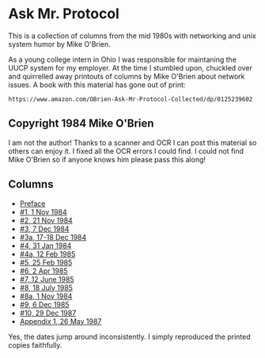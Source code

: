 # Ask Mr. Protocol

This is a collection of columns from the mid 1980s with networking and
unix system humor by Mike O'Brien.

As a young college intern in Ohio I was responsible for maintaning the UUCP
system for my employer. At the time I stumbled upon, chuckled over and
quirrelled away printouts of columns by Mike O'Brien about network issues.
A book with this material has gone out of print:

    https://www.amazon.com/OBrien-Ask-Mr-Protocol-Collected/dp/0125239602

## Copyright 1984 Mike O'Brien

I am not the author! Thanks to a scanner and OCR I can post this material so 
others can enjoy it. I fixed all the OCR errors I could find.  I could not 
find Mike O'Brien so if anyone knows him please pass this along!

## Columns

* [Preface](ask-mr-protocol-preface.md)
* [#1, 1 Nov 1984](ask-mr-protocol-nr-1.md)
* [#2, 21 Nov 1984](ask-mr-protocol-nr-1.md)
* [#3, 7 Dec 1984](ask-mr-protocol-nr-1.md)
* [#3a, 17-18 Dec 1984](ask-mr-protocol-nr-3a.md)
* [#4, 31 Jan 1984](ask-mr-protocol-nr-1.md)
* [#4a, 12 Feb 1985](ask-mr-protocol-nr-1.md)
* [#5, 25 Feb 1985](ask-mr-protocol-nr-1.md)
* [#6, 2 Apr 1985](ask-mr-protocol-nr-1.md)
* [#7, 12 June 1985](ask-mr-protocol-nr-1.md)
* [#8, 18 July 1985](ask-mr-protocol-nr-1.md)
* [#8a, 1 Nov 1984](ask-mr-protocol-nr-8a.md)
* [#9, 6 Dec 1985](ask-mr-protocol-nr-9.md)
* [#10, 29 Dec 1987](ask-mr-protocol-nr-10.md)
* [Appendix 1, 26 May 1987](ask-mr-protocol-apdx-1.md)

Yes, the dates jump around inconsistently.
I simply reproduced the printed copies faithfully.
